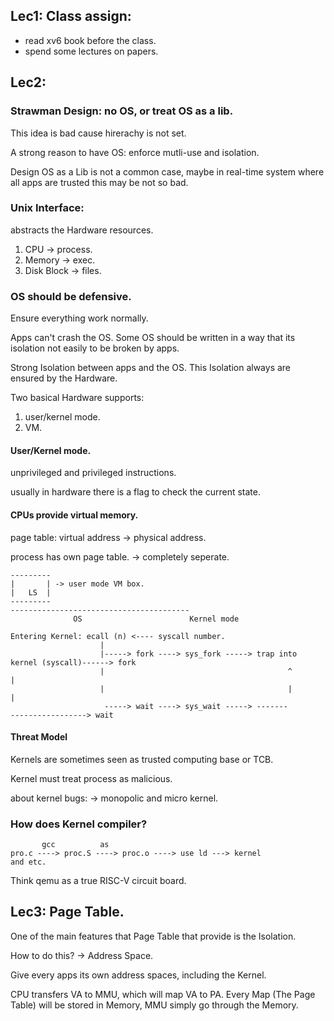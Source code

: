 ## Lec1: Class assign:
- read xv6 book before the class.
- spend some lectures on papers.

## Lec2:
### Strawman Design: no OS, or treat OS as a lib.

This idea is bad cause hirerachy is not set.

A strong reason to have OS: enforce mutli-use and isolation.

Design OS as a Lib is not a common case, maybe in real-time system where all apps are trusted this may be not so bad.

### Unix Interface:
abstracts the Hardware resources.
1. CPU -> process.
2. Memory -> exec.
3. Disk Block -> files.

### OS should be defensive.
Ensure everything work normally.

Apps can't crash the OS. Some OS should be written in a way that its isolation not easily to be broken by apps.

Strong Isolation between apps and the OS. This Isolation always are ensured by the Hardware.

Two basical Hardware supports:
1. user/kernel mode.
2. VM.

#### User/Kernel mode.
unprivileged and privileged instructions.

usually in hardware there is a flag to check the current state.
#### CPUs provide virtual memory.
page table: virtual address -> physical address.

process has own page table. -> completely seperate.
```
---------
|       | -> user mode VM box.
|   LS  |
---------
----------------------------------------
              OS                        Kernel mode
```
```
Entering Kernel: ecall (n) <---- syscall number.
                    |
                    |-----> fork ----> sys_fork -----> trap into kernel (syscall)------> fork
                    |                                         ^       |
                    |                                         |       |
                     -----> wait ----> sys_wait -----> -------        -----------------> wait
```
#### Threat Model
Kernels are sometimes seen as trusted computing base or TCB.

Kernel must treat process as malicious.

about kernel bugs: -> monopolic and micro kernel.

### How does Kernel compiler?
```
       gcc          as
pro.c ----> proc.S ----> proc.o ----> use ld ---> kernel
and etc.
```
Think qemu as a true RISC-V circuit board.

## Lec3: Page Table.
One of the main features that Page Table that provide is the Isolation.

How to do this? -> Address Space.

Give every apps its own address spaces, including the Kernel.

CPU transfers VA to MMU, which will map VA to PA. Every Map (The Page Table) will be stored in Memory, MMU simply go through the Memory.

